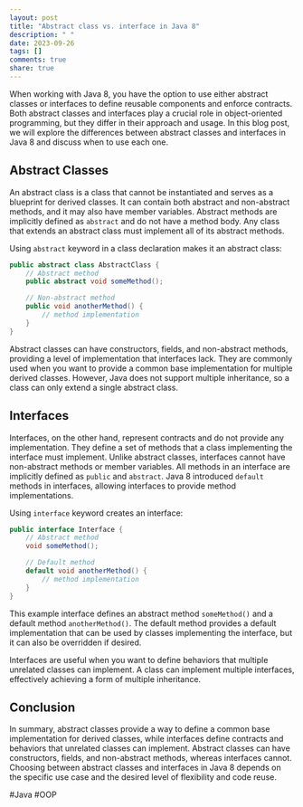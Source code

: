 ```yaml
---
layout: post
title: "Abstract class vs. interface in Java 8"
description: " "
date: 2023-09-26
tags: []
comments: true
share: true
---
```


When working with Java 8, you have the option to use either abstract classes or interfaces to define reusable components and enforce contracts. Both abstract classes and interfaces play a crucial role in object-oriented programming, but they differ in their approach and usage. In this blog post, we will explore the differences between abstract classes and interfaces in Java 8 and discuss when to use each one.

## Abstract Classes

An abstract class is a class that cannot be instantiated and serves as a blueprint for derived classes. It can contain both abstract and non-abstract methods, and it may also have member variables. Abstract methods are implicitly defined as `abstract` and do not have a method body. Any class that extends an abstract class must implement all of its abstract methods.

Using `abstract` keyword in a class declaration makes it an abstract class:

```java
public abstract class AbstractClass {
    // Abstract method
    public abstract void someMethod();

    // Non-abstract method
    public void anotherMethod() {
        // method implementation
    }
}
```

Abstract classes can have constructors, fields, and non-abstract methods, providing a level of implementation that interfaces lack. They are commonly used when you want to provide a common base implementation for multiple derived classes. However, Java does not support multiple inheritance, so a class can only extend a single abstract class.

## Interfaces

Interfaces, on the other hand, represent contracts and do not provide any implementation. They define a set of methods that a class implementing the interface must implement. Unlike abstract classes, interfaces cannot have non-abstract methods or member variables. All methods in an interface are implicitly defined as `public` and `abstract`. Java 8 introduced `default` methods in interfaces, allowing interfaces to provide method implementations.

Using `interface` keyword creates an interface:

```java
public interface Interface {
    // Abstract method
    void someMethod();

    // Default method
    default void anotherMethod() {
        // method implementation
    }
}
```

This example interface defines an abstract method `someMethod()` and a default method `anotherMethod()`. The default method provides a default implementation that can be used by classes implementing the interface, but it can also be overridden if desired.

Interfaces are useful when you want to define behaviors that multiple unrelated classes can implement. A class can implement multiple interfaces, effectively achieving a form of multiple inheritance.

## Conclusion

In summary, abstract classes provide a way to define a common base implementation for derived classes, while interfaces define contracts and behaviors that unrelated classes can implement. Abstract classes can have constructors, fields, and non-abstract methods, whereas interfaces cannot. Choosing between abstract classes and interfaces in Java 8 depends on the specific use case and the desired level of flexibility and code reuse.

#Java #OOP